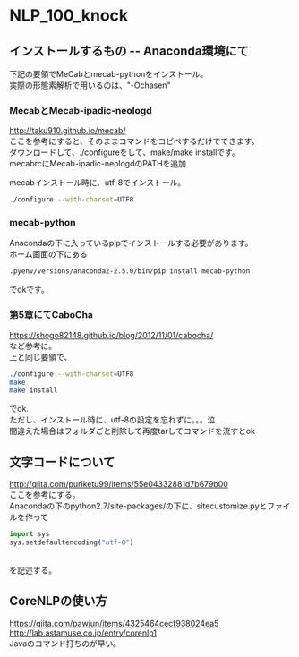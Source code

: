 # NLP_100_knock


## インストールするもの -- Anaconda環境にて

下記の要領でMeCabとmecab-pythonをインストール。
<br>実際の形態素解析で用いるのは、"-Ochasen"

### MecabとMecab-ipadic-neologd
http://taku910.github.io/mecab/
<br>ここを参考にすると、そのままコマンドをコピペするだけでできます。
<br>ダウンロードして、./configureをして、make/make installです。
<br>mecabrcにMecab-ipadic-neologdのPATHを追加

mecabインストール時に、utf-8でインストール。
```bash
./configure --with-charset=UTF8
```


### mecab-python
Anacondaの下に入っているpipでインストールする必要があります。
<br>ホーム画面の下にある
<br>
```bash
.pyenv/versions/anaconda2-2.5.0/bin/pip install mecab-python
```
でokです。


### 第5章にてCaboCha
https://shogo82148.github.io/blog/2012/11/01/cabocha/
<br>など参考に。
<br>上と同じ要領で、
```bash
./configure --with-charset=UTF8
make
make install
```
でok.<br>
ただし、インストール時に、utf-8の設定を忘れずに。。。泣
<br> 間違えた場合はフォルダごと削除して再度tarしてコマンドを流すとok


## 文字コードについて
http://qiita.com/puriketu99/items/55e04332881d7b679b00
<br>ここを参考にする。<br>
Anacondaの下のpython2.7/site-packages/の下に、sitecustomize.pyとファイルを作って
<br>

```python
import sys
sys.setdefaultencoding("utf-8")
```

<br>を記述する。

## CoreNLPの使い方
https://qiita.com/pawjun/items/4325464cecf938024ea5 <br>
http://lab.astamuse.co.jp/entry/corenlp1 <br>
Javaのコマンド打ちのが早い。
